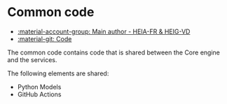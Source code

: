 # Common code

- [:material-account-group: Main author - HEIA-FR & HEIG-VD](https://www.hes-so.ch/swiss-ai-center/equipe)
- [:material-git: Code](https://github.com/swiss-ai-center/common-code)

The common code contains code that is shared between the Core engine and the
services.

The following elements are shared:

- Python Models
- GitHub Actions
